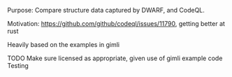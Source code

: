 Purpose: Compare structure data captured by DWARF, and CodeQL.

Motivation: https://github.com/github/codeql/issues/11790, getting better at rust

Heavily based on the examples in gimli

TODO
    Make sure licensed as appropriate, given use of gimli example code
    Testing